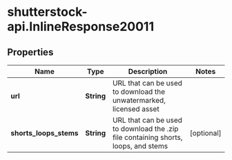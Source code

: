 # shutterstock-api.InlineResponse20011

## Properties
Name | Type | Description | Notes
------------ | ------------- | ------------- | -------------
**url** | **String** | URL that can be used to download the unwatermarked, licensed asset | 
**shorts_loops_stems** | **String** | URL that can be used to download the .zip file containing shorts, loops, and stems | [optional] 


